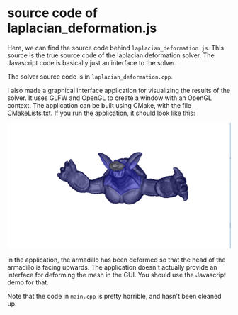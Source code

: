 source code of laplacian_deformation.js
=====================

Here, we can find the source code behind `laplacian_deformation.js`. 
This source is the true source code of the laplacian deformation solver.
The Javascript code is basically just an interface to the solver.

The solver source code is in `laplacian_deformation.cpp`. 

I also made a graphical interface application for visualizing the results of the solver. It
uses GLFW and OpenGL to create a window with an OpenGL context. The application can be 
built using CMake, with the file CMakeLists.txt. If you run the application, it should look like this:

![](img/armadillo.png)

in the application, the armadillo has been deformed so that the head of the armadillo is facing upwards.
The application doesn't actually provide an interface for deforming the mesh in the GUI. You should 
use the Javascript demo for that.

Note that the code in `main.cpp` is pretty horrible, and hasn't been cleaned up. 